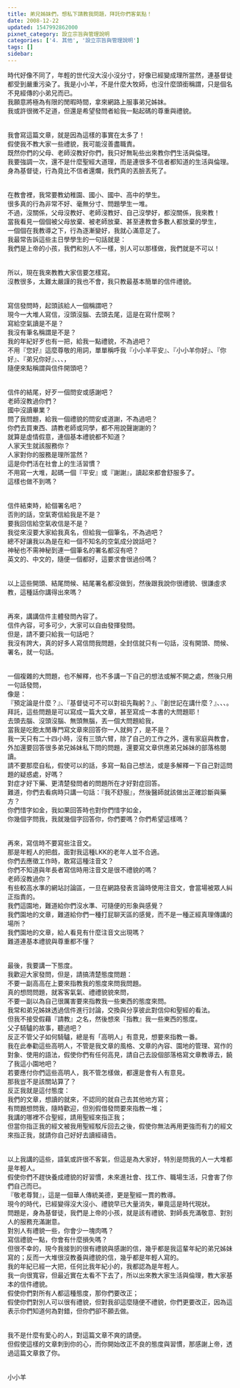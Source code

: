 ```yaml
---
title: 弟兄姊妹們，想私下請教我問題，拜託你們客氣點！
date: 2008-12-22
updated: 1547992862000
pixnet_category: 設立宗旨與管理說明
categories: ['4. 其他', '設立宗旨與管理說明']
tags: []
sidebar: 
---
```


<p>時代好像不同了，年輕的世代沒大沒小沒分寸，好像已經變成理所當然，連基督徒都受到嚴重污染了。<!--more-->我是小小羊，不是什麼大牧師，也沒什麼頭銜稱謂，只是個名不見經傳的小弟兄而已。<br/>我願意將極為有限的閒暇時間，拿來網路上服事弟兄姊妹。<br/>我或許很微不足道，但還是希望發問者給我一點起碼的尊重與禮貌。<br/><br/><br/>我會寫這篇文章，就是因為這樣的事實在太多了！<br/>假使我不教大家一些禮貌，我可能沒善盡職責。<br/>既然你們的父母、老師沒教好你們，我只好無恥些出來教你們生活與倫理。<br/>我要強調一次，還不是什麼聖經大道理，而是連很多不信者都知道的生活與倫理。<br/>身為基督徒，行為竟比不信者還爛，我們真的丟臉丟死了。<br/><br/><br/>在教會裡，我常要教幼稚園、國小、國中、高中的學生。<br/>很多真的行為非常不好、毫無分寸、問題學生一堆。<br/>不過，沒關係，父母沒教好、老師沒教好、自己沒學好，都沒關係，我來教！<br/>當我看見一個個被父母放棄、被老師放棄、甚至連教會多數人都放棄的學生，<br/>一個個在我教導之下，行為逐漸變好，我就心滿意足了。<br/>我最常告訴這些主日學學生的一句話就是：<br/>我們是上帝的小孩，我們和別人不一樣，別人可以那樣做，我們就是不可以！<br/><br/><br/>所以，現在我來教教大家信要怎樣寫。<br/>沒教很多，太難太嚴謹的我也不會，我只教最基本簡單的信件禮貌。<br/><br/><br/>寫信發問時，起頭該給人一個稱謂吧？<br/>現今一大堆人寫信，沒頭沒腦、去頭去尾，這是在寫什麼啊？<br/>寫給空氣讀是不是？<br/>我沒有筆名稱謂是不是？<br/>我的年紀好歹也有一把，給我一點禮貌，不為過吧？<br/>不用『您好』這麼尊敬的用詞，單單稱呼我『小小羊平安』、『小小羊你好』、『你好』、『弟兄你好』、、、，<br/>隨便來點稱謂與信件開頭吧？<br/><br/><br/>信件的結尾，好歹一個問安或感謝吧？<br/>老師沒教過你們？<br/>國中沒讀畢業？<br/>問了我問題，給我一個禮貌的問安或道謝，不為過吧？<br/>你們去買東西、請教老師或同學，都不用說聲謝謝的？<br/>就算是虛情假意，連個基本禮貌都不知道？<br/>人家天生就該服務你？<br/>人家對你的服務是理所當然？<br/>這是你們活在社會上的生活習慣？<br/>不用寫一大堆，起碼一個『平安』或『謝謝』，讀起來都會舒服多了。<br/>這樣也做不到嗎？<br/><br/><br/>信件結束時，給個署名吧？<br/>否則的話，空氣寄信給我是不是？<br/>要我回信給空氣收信是不是？<br/>我從來沒要大家給我真名，但給我一個筆名，不為過吧？<br/>總不好讓我以為是在和一個不知名的空氣成分說話吧？<br/>神秘也不需神秘到連一個筆名的署名都沒有吧？<br/>英文的、中文的，隨便一個都好，這要求會很過份嗎？<br/><br/><br/>以上這些開頭、結尾問候、結尾署名都沒做到，然後跟我說你很禮貌、很謙虛求教，這種話你講得出來嗎？<br/><br/><br/>再來，講講信件主體發問內容了。<br/>信件內容，可多可少，大家可以自由發揮發問。<br/>但是，請不要只給我一句話吧？<br/>我沒有誇大，真的好多人寫信問我問題，全封信就只有一句話，沒有開頭、問候、署名，就一句話。<br/><br/><br/>一個複雜的大問題，也不解釋，也不多講一下自己的想法或解不開之處，然後只用一句話發問，<br/>像是：<br/>『預定論是什麼？』、『基督徒可不可以對祖先鞠躬？』、『創世記在講什麼？』、、、。<br/>拜託，這些問題是可以寫成一篇大文章，甚至寫成一本書的大問題耶！<br/>去頭去腦、沒頭沒腦、無頭無腦，丟一個大問題給我，<br/>當我是吃飽太閒專門寫文章來回答你一人就夠了，是不是？<br/>我一天只有二十四小時，沒有三頭六臂，除了自己的工作之外，還有家庭與教會，外加還要回答很多弟兄姊妹私下問的問題，還要寫文章供應弟兄姊妹的部落格閱讀。<br/>請不要那麼自私，假使可以的話，多寫一點自己想法，或是多解釋一下自己對這問題的疑惑處，好嗎？<br/>對症才好下藥、更清楚發問者的問題所在才好對症回答。<br/>難道，你們去看病時只講一句話：『我不舒服』，然後醫師就該做出正確診斷與藥方？<br/>你們惜字如金，我如果回答時也對你們惜字如金，<br/>你幾個字問我，我就幾個字回答你，你們要嗎？你們希望這樣嗎？<br/><br/><br/>再來，寫信時不要寫些注音文。<br/>那是年輕人的把戲，面對我這種LKK的老年人並不合適。<br/>你們去應徵工作時，敢寫這種注音文？<br/>你們不知道與年長者寫信時用注音文是很不禮貌的嗎？<br/>老師沒教過你？<br/>有些較高水準的網站討論區，一旦在網路發表言論時使用注音文，會當場被眾人糾正指責的。<br/>我們這園地，難道給你們沒水準、可隨便的形象與感覺？<br/>我們園地的文章，難道給你們一種打屁聊天區的感覺，而不是一種正經真理傳講的場所？<br/>我們園地的文章，給人看見有什麼注音文出現嗎？<br/>難道連基本禮貌與尊重都不懂？<br/><br/><br/>最後，我要講一下態度。<br/>我歡迎大家發問，但是，請搞清楚態度問題：<br/>不要一副高高在上要來指教我的態度來問我問題。<br/>真的想問問題，就客客氣氣、禮禮貌貌來問，<br/>不要一副以為自己很厲害要來指教我一些東西的態度來問。<br/>我常和弟兄姊妹透過信件進行討論，交換與分享彼此對信仰和聖經的看法。<br/>但我不接受假藉『請教』之名，然後想來『指教』我一些東西的態度。<br/>父子騎驢的故事，聽過吧？<br/>反正不管父子如何騎驢，總是有「高明人」有意見，想要來指教一番。<br/>我在此奉勸這些高明人，不管是我文章的風格、文章的內容、園地的管理、寫作的對象、使用的語法，假使你們有任何高見，請自己去設個部落格寫文章教導去，饒了我這小園地吧？<br/>若要應付你們這些高明人，我不管怎樣做，都還是會有人有意見。<br/>那我豈不是該關站算了？<br/>反正我就是這付態度：<br/>我們的文章，想讀的就來，不認同的就自己去其他地方寫；<br/>有問題想問我，隨時歡迎，但別假借發問要來指教一堆；<br/>我講的哪裡不合聖經，請用聖經來指正我；<br/>但當你指正我的經文被我用聖經駁斥回去之後，假使你無法再用更強而有力的經文來指正我，就請你自己好好去讀經禱告。<br/><br/><br/>以上我講的這些，語氣或許很不客氣，但這是為大家好，特別是問我的人一大堆都是年輕人。<br/>假使你們不趕快養成禮貌的好習慣，未來進社會、找工作、職場生活，只會害了你們自己而已。<br/>『敬老尊賢』，這是一個華人傳統美德，更是聖經一貫的教導。<br/>現今的時代，已經變得沒大沒小、禮貌早已大量消失，畢竟這是時代現狀。<br/>問題是，身為基督徒，我們是上帝的小孩，就是該有禮貌、對師長充滿敬意、對別人的服務充滿謝意。<br/>對別人有禮貌一些，你會少一塊肉嗎？<br/>寫信禮貌一點，你會有什麼損失嗎？<br/>但很不幸的，現今我接到的很有禮貌與感謝的信，幾乎都是我這輩年紀的弟兄姊妹寫的；反而一大堆很沒教養與禮貌的信，幾乎都是年輕人寫的。<br/>我的年紀已經一大把，任何比我年紀小的，我都認為是年輕人。<br/>我一向很寬容，但最近實在太看不下去了，所以出來教大家生活與倫理，教大家基本的信件禮貌。<br/>假使你們對所有人都這種態度，那你們要改正；<br/>假使你們對別人可以很有禮貌，但對我卻這麼隨便不禮貌，你們更要改正，因為這表示你們知道何為對錯，但你們卻不願去做。<br/><br/><br/>我不是什麼有愛心的人，對這篇文章不爽的請便。<br/>但假使這樣的文章刺到你的心，而你開始改正不良的態度與習慣，那感謝上帝，透過這篇文章救了你。<br/><br/><br/>小小羊<br/><br/>
</p>
